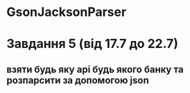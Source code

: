 # GsonJacksonParser
# Завдання 5 (від 17.7 до 22.7) 
## взяти будь яку api будь якого банку та розпарсити за допомогою json
